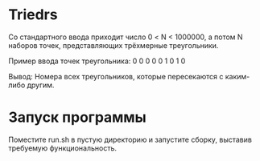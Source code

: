 # Triedrs

Со стандартного ввода приходит число 0 < N < 1000000, а потом N наборов
точек, представляющих трёхмерные треугольники.

Пример ввода точек треугольника: 0 0 0   0 0 1   0 1 0

Вывод: Номера всех треугольников, которые пересекаются с каким-либо другим.

# Запуск программы

Поместите run.sh в пустую директорию и запустите сборку, выставив требуемую функциональность.